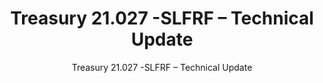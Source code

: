 ---
layout: resources-landing
title: "Treasury 21.027 -SLFRF &ndash; Technical Update"
subtitle: "Treasury 21.027 -SLFRF &ndash; Technical Update"
doc-link: ../assets/files/21.027 Treasury SLFRF Technical Update - Final  04 04 22.pdf
filters: federal-financial-assistance coffa compliance-supplement 2021
fiscal_year: 2021
---